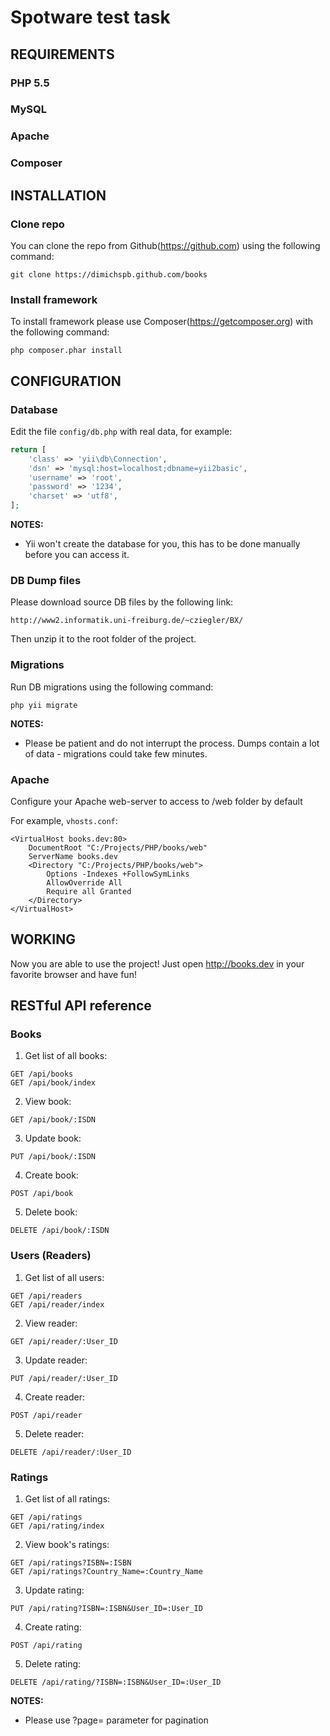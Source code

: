 Spotware test task
============================

REQUIREMENTS
------------

### PHP 5.5
### MySQL
### Apache
### Composer

INSTALLATION
------------

### Clone repo

You can clone the repo from Github(https://github.com) using the following command:

~~~
git clone https://dimichspb.github.com/books
~~~

### Install framework

To install framework please use Composer(https://getcomposer.org) with the following command:

~~~
php composer.phar install
~~~


CONFIGURATION
-------------

### Database

Edit the file `config/db.php` with real data, for example:

```php
return [
    'class' => 'yii\db\Connection',
    'dsn' => 'mysql:host=localhost;dbname=yii2basic',
    'username' => 'root',
    'password' => '1234',
    'charset' => 'utf8',
];
```

**NOTES:**
- Yii won't create the database for you, this has to be done manually before you can access it.

### DB Dump files

Please download source DB files by the following link:

~~~~
http://www2.informatik.uni-freiburg.de/~cziegler/BX/
~~~~

Then unzip it to the root folder of the project.

### Migrations

Run DB migrations using the following command:

~~~
php yii migrate
~~~

**NOTES:**
- Please be patient and do not interrupt the process. Dumps contain a lot of data - migrations could take few minutes.

### Apache

Configure your Apache web-server to access to /web folder by default

For example, `vhosts.conf`:

```
<VirtualHost books.dev:80>
    DocumentRoot "C:/Projects/PHP/books/web"
    ServerName books.dev
    <Directory "C:/Projects/PHP/books/web">
        Options -Indexes +FollowSymLinks
        AllowOverride All
        Require all Granted
    </Directory>
</VirtualHost>
```


WORKING
-------

Now you are able to use the project!
Just open http://books.dev in your favorite browser and have fun!


RESTful API reference
---------------------

### Books

1. Get list of all books:

~~~
GET /api/books
GET /api/book/index
~~~

2. View book:

~~~
GET /api/book/:ISDN
~~~

3. Update book:

~~~
PUT /api/book/:ISDN
~~~

4. Create book:

~~~
POST /api/book
~~~

5. Delete book:

~~~
DELETE /api/book/:ISDN
~~~

### Users (Readers)

1. Get list of all users:

~~~
GET /api/readers
GET /api/reader/index
~~~

2. View reader:

~~~
GET /api/reader/:User_ID
~~~

3. Update reader:

~~~
PUT /api/reader/:User_ID
~~~

4. Create reader:

~~~
POST /api/reader
~~~

5. Delete reader:

~~~
DELETE /api/reader/:User_ID
~~~


### Ratings

1. Get list of all ratings:

~~~
GET /api/ratings
GET /api/rating/index
~~~

2. View book's ratings:

~~~
GET /api/ratings?ISBN=:ISBN
GET /api/ratings?Country_Name=:Country_Name
~~~

3. Update rating:

~~~
PUT /api/rating?ISBN=:ISBN&User_ID=:User_ID
~~~

4. Create rating:

~~~
POST /api/rating
~~~

5. Delete rating:

~~~
DELETE /api/rating/?ISBN=:ISBN&User_ID=:User_ID
~~~


**NOTES:**
- Please use ?page= parameter for pagination
